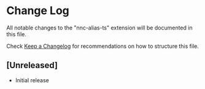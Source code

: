 # Change Log

All notable changes to the "nnc-alias-ts" extension will be documented in this file.

Check [Keep a Changelog](http://keepachangelog.com/) for recommendations on how to structure this file.

## [Unreleased]

- Initial release